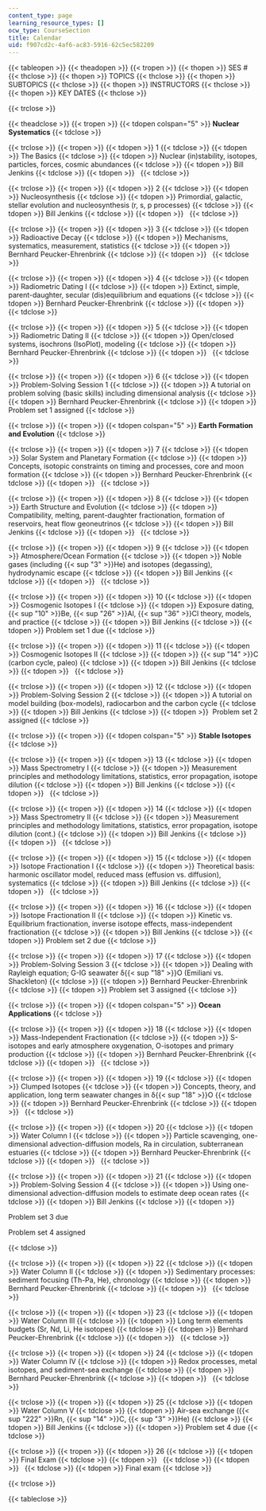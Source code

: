```yaml
---
content_type: page
learning_resource_types: []
ocw_type: CourseSection
title: Calendar
uid: f907cd2c-4af6-ac83-5916-62c5ec582209
---
```


{{< tableopen >}}
{{< theadopen >}}
{{< tropen >}}
{{< thopen >}}
SES #
{{< thclose >}}
{{< thopen >}}
TOPICS
{{< thclose >}}
{{< thopen >}}
SUBTOPICS
{{< thclose >}}
{{< thopen >}}
INSTRUCTORS
{{< thclose >}}
{{< thopen >}}
KEY DATES
{{< thclose >}}

{{< trclose >}}

{{< theadclose >}}
{{< tropen >}}
{{< tdopen colspan="5" >}}
**Nuclear Systematics**
{{< tdclose >}}

{{< trclose >}}
{{< tropen >}}
{{< tdopen >}}
1
{{< tdclose >}}
{{< tdopen >}}
The Basics
{{< tdclose >}}
{{< tdopen >}}
Nuclear (in)stability, isotopes, particles, forces, cosmic abundances
{{< tdclose >}}
{{< tdopen >}}
Bill Jenkins
{{< tdclose >}}
{{< tdopen >}}
 
{{< tdclose >}}

{{< trclose >}}
{{< tropen >}}
{{< tdopen >}}
2
{{< tdclose >}}
{{< tdopen >}}
Nucleosynthesis
{{< tdclose >}}
{{< tdopen >}}
Primordial, galactic, stellar evolution and nucleosynthesis (r, s, p processes)
{{< tdclose >}}
{{< tdopen >}}
Bill Jenkins
{{< tdclose >}}
{{< tdopen >}}
 
{{< tdclose >}}

{{< trclose >}}
{{< tropen >}}
{{< tdopen >}}
3
{{< tdclose >}}
{{< tdopen >}}
Radioactive Decay
{{< tdclose >}}
{{< tdopen >}}
Mechanisms, systematics, measurement, statistics
{{< tdclose >}}
{{< tdopen >}}
Bernhard Peucker-Ehrenbrink
{{< tdclose >}}
{{< tdopen >}}
 
{{< tdclose >}}

{{< trclose >}}
{{< tropen >}}
{{< tdopen >}}
4
{{< tdclose >}}
{{< tdopen >}}
Radiometric Dating I
{{< tdclose >}}
{{< tdopen >}}
Extinct, simple, parent-daughter, secular (dis)equilibrium and equations
{{< tdclose >}}
{{< tdopen >}}
Bernhard Peucker-Ehrenbrink
{{< tdclose >}}
{{< tdopen >}}
 
{{< tdclose >}}

{{< trclose >}}
{{< tropen >}}
{{< tdopen >}}
5
{{< tdclose >}}
{{< tdopen >}}
Radiometric Dating II
{{< tdclose >}}
{{< tdopen >}}
Open/closed systems, isochrons (IsoPlot), modeling
{{< tdclose >}}
{{< tdopen >}}
Bernhard Peucker-Ehrenbrink
{{< tdclose >}}
{{< tdopen >}}
 
{{< tdclose >}}

{{< trclose >}}
{{< tropen >}}
{{< tdopen >}}
6
{{< tdclose >}}
{{< tdopen >}}
Problem-Solving Session 1
{{< tdclose >}}
{{< tdopen >}}
A tutorial on problem solving (basic skills) including dimensional analysis
{{< tdclose >}}
{{< tdopen >}}
Bernhard Peucker-Ehrenbrink
{{< tdclose >}}
{{< tdopen >}}
Problem set 1 assigned
{{< tdclose >}}

{{< trclose >}}
{{< tropen >}}
{{< tdopen colspan="5" >}}
**Earth Formation and Evolution**
{{< tdclose >}}

{{< trclose >}}
{{< tropen >}}
{{< tdopen >}}
7
{{< tdclose >}}
{{< tdopen >}}
Solar System and Planetary Formation
{{< tdclose >}}
{{< tdopen >}}
Concepts, isotopic constraints on timing and processes, core and moon formation
{{< tdclose >}}
{{< tdopen >}}
Bernhard Peucker-Ehrenbrink
{{< tdclose >}}
{{< tdopen >}}
 
{{< tdclose >}}

{{< trclose >}}
{{< tropen >}}
{{< tdopen >}}
8
{{< tdclose >}}
{{< tdopen >}}
Earth Structure and Evolution
{{< tdclose >}}
{{< tdopen >}}
Compatibility, melting, parent-daughter fractionation, formation of reservoirs, heat flow geoneutrinos
{{< tdclose >}}
{{< tdopen >}}
Bill Jenkins
{{< tdclose >}}
{{< tdopen >}}
 
{{< tdclose >}}

{{< trclose >}}
{{< tropen >}}
{{< tdopen >}}
9
{{< tdclose >}}
{{< tdopen >}}
Atmosphere/Ocean Formation
{{< tdclose >}}
{{< tdopen >}}
Noble gases (including {{< sup "3" >}}He) and isotopes (degassing), hydrodynamic escape
{{< tdclose >}}
{{< tdopen >}}
Bill Jenkins
{{< tdclose >}}
{{< tdopen >}}
 
{{< tdclose >}}

{{< trclose >}}
{{< tropen >}}
{{< tdopen >}}
10
{{< tdclose >}}
{{< tdopen >}}
Cosmogenic Isotopes I
{{< tdclose >}}
{{< tdopen >}}
Exposure dating, {{< sup "10" >}}Be, {{< sup "26" >}}Al, {{< sup "36" >}}Cl theory, models, and practice
{{< tdclose >}}
{{< tdopen >}}
Bill Jenkins
{{< tdclose >}}
{{< tdopen >}}
Problem set 1 due
{{< tdclose >}}

{{< trclose >}}
{{< tropen >}}
{{< tdopen >}}
11
{{< tdclose >}}
{{< tdopen >}}
Cosmogenic Isotopes II
{{< tdclose >}}
{{< tdopen >}}
{{< sup "14" >}}C (carbon cycle, paleo)
{{< tdclose >}}
{{< tdopen >}}
Bill Jenkins
{{< tdclose >}}
{{< tdopen >}}
 
{{< tdclose >}}

{{< trclose >}}
{{< tropen >}}
{{< tdopen >}}
12
{{< tdclose >}}
{{< tdopen >}}
Problem-Solving Session 2
{{< tdclose >}}
{{< tdopen >}}
A tutorial on model building (box-models), radiocarbon and the carbon cycle
{{< tdclose >}}
{{< tdopen >}}
Bill Jenkins
{{< tdclose >}}
{{< tdopen >}}
 Problem set 2 assigned
{{< tdclose >}}

{{< trclose >}}
{{< tropen >}}
{{< tdopen colspan="5" >}}
**Stable Isotopes**
{{< tdclose >}}

{{< trclose >}}
{{< tropen >}}
{{< tdopen >}}
13
{{< tdclose >}}
{{< tdopen >}}
Mass Spectrometry I
{{< tdclose >}}
{{< tdopen >}}
Measurement principles and methodology limitations, statistics, error propagation, isotope dilution
{{< tdclose >}}
{{< tdopen >}}
Bill Jenkins
{{< tdclose >}}
{{< tdopen >}}
 
{{< tdclose >}}

{{< trclose >}}
{{< tropen >}}
{{< tdopen >}}
14
{{< tdclose >}}
{{< tdopen >}}
Mass Spectrometry II
{{< tdclose >}}
{{< tdopen >}}
Measurement principles and methodology limitations, statistics, error propagation, isotope dilution (cont.)
{{< tdclose >}}
{{< tdopen >}}
Bill Jenkins
{{< tdclose >}}
{{< tdopen >}}
 
{{< tdclose >}}

{{< trclose >}}
{{< tropen >}}
{{< tdopen >}}
15
{{< tdclose >}}
{{< tdopen >}}
Isotope Fractionation I
{{< tdclose >}}
{{< tdopen >}}
Theoretical basis: harmonic oscillator model, reduced mass (effusion vs. diffusion), systematics
{{< tdclose >}}
{{< tdopen >}}
Bill Jenkins
{{< tdclose >}}
{{< tdopen >}}
 
{{< tdclose >}}

{{< trclose >}}
{{< tropen >}}
{{< tdopen >}}
16
{{< tdclose >}}
{{< tdopen >}}
Isotope Fractionation II
{{< tdclose >}}
{{< tdopen >}}
Kinetic vs. Equilibrium fractionation, inverse isotope effects, mass-independent fractionation
{{< tdclose >}}
{{< tdopen >}}
Bill Jenkins
{{< tdclose >}}
{{< tdopen >}}
Problem set 2 due
{{< tdclose >}}

{{< trclose >}}
{{< tropen >}}
{{< tdopen >}}
17
{{< tdclose >}}
{{< tdopen >}}
Problem-Solving Session 3
{{< tdclose >}}
{{< tdopen >}}
Dealing with Rayleigh equation; G-IG seawater δ{{< sup "18" >}}O (Emiliani vs. Shackleton)
{{< tdclose >}}
{{< tdopen >}}
Bernhard Peucker-Ehrenbrink
{{< tdclose >}}
{{< tdopen >}}
Problem set 3 assigned
{{< tdclose >}}

{{< trclose >}}
{{< tropen >}}
{{< tdopen colspan="5" >}}
**Ocean Applications**
{{< tdclose >}}

{{< trclose >}}
{{< tropen >}}
{{< tdopen >}}
18
{{< tdclose >}}
{{< tdopen >}}
Mass-Independent Fractionation
{{< tdclose >}}
{{< tdopen >}}
S-isotopes and early atmosphere oxygenation, O-isotopes and primary production
{{< tdclose >}}
{{< tdopen >}}
Bernhard Peucker-Ehrenbrink
{{< tdclose >}}
{{< tdopen >}}
 
{{< tdclose >}}

{{< trclose >}}
{{< tropen >}}
{{< tdopen >}}
19
{{< tdclose >}}
{{< tdopen >}}
Clumped Isotopes
{{< tdclose >}}
{{< tdopen >}}
Concepts, theory, and application, long term seawater changes in δ{{< sup "18" >}}O
{{< tdclose >}}
{{< tdopen >}}
Bernhard Peucker-Ehrenbrink
{{< tdclose >}}
{{< tdopen >}}
 
{{< tdclose >}}

{{< trclose >}}
{{< tropen >}}
{{< tdopen >}}
20
{{< tdclose >}}
{{< tdopen >}}
Water Column I
{{< tdclose >}}
{{< tdopen >}}
Particle scavenging, one-dimensional advection-diffusion models, Ra in circulation, subterranean estuaries
{{< tdclose >}}
{{< tdopen >}}
Bernhard Peucker-Ehrenbrink
{{< tdclose >}}
{{< tdopen >}}
 
{{< tdclose >}}

{{< trclose >}}
{{< tropen >}}
{{< tdopen >}}
21
{{< tdclose >}}
{{< tdopen >}}
Problem-Solving Session 4
{{< tdclose >}}
{{< tdopen >}}
Using one-dimensional advection-diffusion models to estimate deep ocean rates
{{< tdclose >}}
{{< tdopen >}}
Bill Jenkins
{{< tdclose >}}
{{< tdopen >}}


Problem set 3 due

Problem set 4 assigned


{{< tdclose >}}

{{< trclose >}}
{{< tropen >}}
{{< tdopen >}}
22
{{< tdclose >}}
{{< tdopen >}}
Water Column II
{{< tdclose >}}
{{< tdopen >}}
Sedimentary processes: sediment focusing (Th-Pa, He), chronology
{{< tdclose >}}
{{< tdopen >}}
Bernhard Peucker-Ehrenbrink
{{< tdclose >}}
{{< tdopen >}}
 
{{< tdclose >}}

{{< trclose >}}
{{< tropen >}}
{{< tdopen >}}
23
{{< tdclose >}}
{{< tdopen >}}
Water Column III
{{< tdclose >}}
{{< tdopen >}}
Long term elements budgets (Sr, Nd, Li, He isotopes)
{{< tdclose >}}
{{< tdopen >}}
Bernhard Peucker-Ehrenbrink
{{< tdclose >}}
{{< tdopen >}}
 
{{< tdclose >}}

{{< trclose >}}
{{< tropen >}}
{{< tdopen >}}
24
{{< tdclose >}}
{{< tdopen >}}
Water Column IV
{{< tdclose >}}
{{< tdopen >}}
Redox processes, metal isotopes, and sediment-sea exchange
{{< tdclose >}}
{{< tdopen >}}
Bernhard Peucker-Ehrenbrink
{{< tdclose >}}
{{< tdopen >}}
 
{{< tdclose >}}

{{< trclose >}}
{{< tropen >}}
{{< tdopen >}}
25
{{< tdclose >}}
{{< tdopen >}}
Water Column V
{{< tdclose >}}
{{< tdopen >}}
Air-sea exchange ({{< sup "222" >}}Rn, {{< sup "14" >}}C, {{< sup "3" >}}He)
{{< tdclose >}}
{{< tdopen >}}
Bill Jenkins
{{< tdclose >}}
{{< tdopen >}}
Problem set 4 due
{{< tdclose >}}

{{< trclose >}}
{{< tropen >}}
{{< tdopen >}}
26
{{< tdclose >}}
{{< tdopen >}}
Final Exam
{{< tdclose >}}
{{< tdopen >}}
 
{{< tdclose >}}
{{< tdopen >}}
 
{{< tdclose >}}
{{< tdopen >}}
Final exam
{{< tdclose >}}

{{< trclose >}}

{{< tableclose >}}